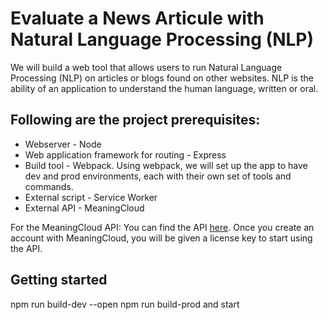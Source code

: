 <!-- @format -->

# Evaluate a News Articule with Natural Language Processing (NLP) 

We will build a web tool that allows users to run Natural Language Processing (NLP) on articles or blogs found on other websites. NLP is the ability of an application to understand the human language, written or oral.

## Following are the project prerequisites:

- Webserver - Node
- Web application framework for routing - Express
- Build tool - Webpack. Using webpack, we will set up the app to have dev and prod environments, each with their own set of tools and commands.
- External script - Service Worker
- External API - MeaningCloud

For the MeaningCloud API: You can find the API [here](https://www.meaningcloud.com/es). Once you create an account with MeaningCloud, you will be given a license key to start using the API.

## Getting started
npm run build-dev --open
npm run build-prod and start


